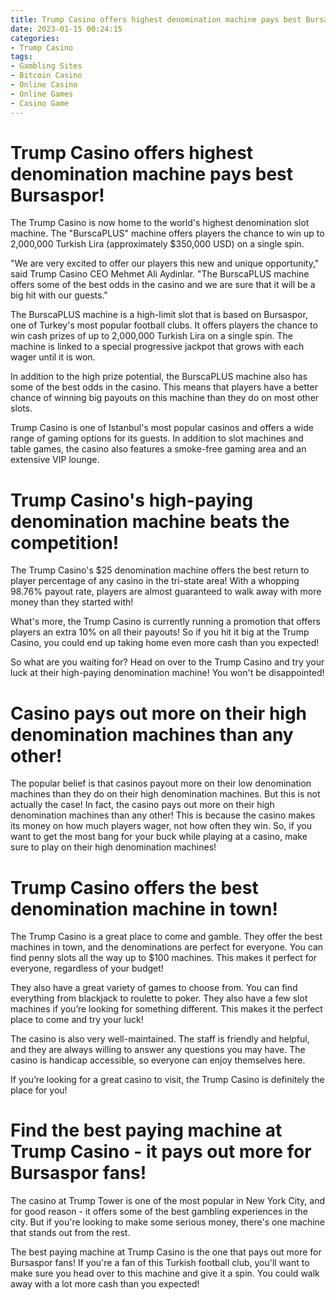 ```yaml
---
title: Trump Casino offers highest denomination machine pays best Bursaspor!
date: 2023-01-15 00:24:15
categories:
- Trump Casino
tags:
- Gambling Sites
- Bitcoin Casino
- Online Casino
- Online Games
- Casino Game
---
```



#  Trump Casino offers highest denomination machine pays best Bursaspor!

The Trump Casino is now home to the world's highest denomination slot machine. The "BurscaPLUS" machine offers players the chance to win up to 2,000,000 Turkish Lira (approximately $350,000 USD) on a single spin.

"We are very excited to offer our players this new and unique opportunity," said Trump Casino CEO Mehmet Ali Aydinlar. "The BurscaPLUS machine offers some of the best odds in the casino and we are sure that it will be a big hit with our guests."

The BurscaPLUS machine is a high-limit slot that is based on Bursaspor, one of Turkey's most popular football clubs. It offers players the chance to win cash prizes of up to 2,000,000 Turkish Lira on a single spin. The machine is linked to a special progressive jackpot that grows with each wager until it is won.

In addition to the high prize potential, the BurscaPLUS machine also has some of the best odds in the casino. This means that players have a better chance of winning big payouts on this machine than they do on most other slots.

Trump Casino is one of Istanbul's most popular casinos and offers a wide range of gaming options for its guests. In addition to slot machines and table games, the casino also features a smoke-free gaming area and an extensive VIP lounge.

#  Trump Casino's high-paying denomination machine beats the competition!

The Trump Casino's $25 denomination machine offers the best return to player percentage of any casino in the tri-state area! With a whopping 98.76% payout rate, players are almost guaranteed to walk away with more money than they started with!

What's more, the Trump Casino is currently running a promotion that offers players an extra 10% on all their payouts! So if you hit it big at the Trump Casino, you could end up taking home even more cash than you expected!

So what are you waiting for? Head on over to the Trump Casino and try your luck at their high-paying denomination machine! You won't be disappointed!

#  Casino pays out more on their high denomination machines than any other!

The popular belief is that casinos payout more on their low denomination machines than they do on their high denomination machines. But this is not actually the case! In fact, the casino pays out more on their high denomination machines than any other! This is because the casino makes its money on how much players wager, not how often they win. So, if you want to get the most bang for your buck while playing at a casino, make sure to play on their high denomination machines!

#  Trump Casino offers the best denomination machine in town!

The Trump Casino is a great place to come and gamble. They offer the best machines in town, and the denominations are perfect for everyone. You can find penny slots all the way up to $100 machines. This makes it perfect for everyone, regardless of your budget!

They also have a great variety of games to choose from. You can find everything from blackjack to roulette to poker. They also have a few slot machines if you’re looking for something different. This makes it the perfect place to come and try your luck!

The casino is also very well-maintained. The staff is friendly and helpful, and they are always willing to answer any questions you may have. The casino is handicap accessible, so everyone can enjoy themselves here.

If you’re looking for a great casino to visit, the Trump Casino is definitely the place for you!

#  Find the best paying machine at Trump Casino - it pays out more for Bursaspor fans!

The casino at Trump Tower is one of the most popular in New York City, and for good reason - it offers some of the best gambling experiences in the city. But if you're looking to make some serious money, there's one machine that stands out from the rest.

The best paying machine at Trump Casino is the one that pays out more for Bursaspor fans! If you're a fan of this Turkish football club, you'll want to make sure you head over to this machine and give it a spin. You could walk away with a lot more cash than you expected!